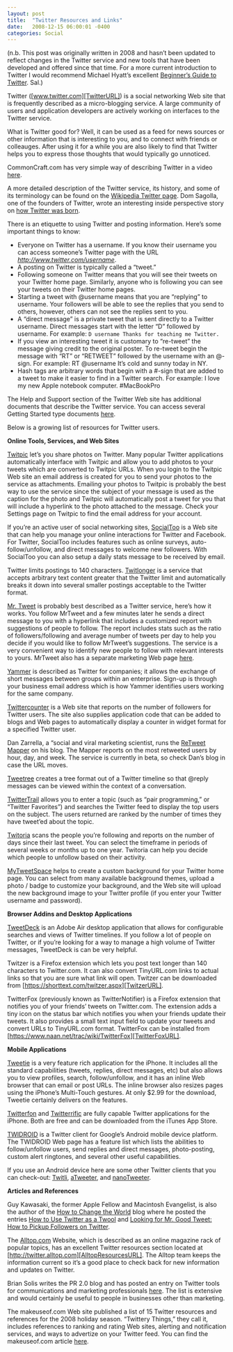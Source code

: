 ```yaml
---
layout: post
title:  "Twitter Resources and Links"
date:   2008-12-15 06:00:01 -0400
categories: Social
---
```

(n.b. This post was originally written in 2008 and hasn’t been updated to reflect changes in the
Twitter service and new tools that have been developed and offered since that time. For a more
current introduction to Twitter I would recommend Michael Hyatt’s excellent [Beginner’s Guide to Twitter][MichaelHyattTwitterGuideURL]. Sal.)

Twitter ([www.twitter.com][TwitterURL]) is a social networking Web site that is frequently described as a
micro-blogging service. A large community of users and application developers are actively working
on interfaces to the Twitter service.

What is Twitter good for? Well, it can be used as a feed for news sources or other information that is
interesting to you, and to connect with friends or colleauges. After using it for a while you are also
likely to find that Twitter helps you to express those thoughts that would typically go unnoticed.

CommonCraft.com has very simple way of describing Twitter in a video [here][CommonCraftURL].

A more detailed description of the Twitter service, its history, and some of its
terminology can be found on the [Wikipedia Twitter page][WikipediaTwitterURL]. Dom Sagolla, one of the founders of Twitter,
wrote an interesting inside perspective story on [how Twitter was born][DomSagollaArticleURL].

There is an etiquette to using Twitter and posting information. Here’s some important things to know:

- Everyone on Twitter has a username. If you know their username you can access someone’s Twitter page
with the URL *http://www.twitter.com/username*.
- A posting on Twitter is typically called a “tweet.”
- Following someone on Twitter means that you will see their tweets on your Twitter home page.
Similarly, anyone who is following you can see your tweets on their Twitter home pages.
- Starting a tweet with @username means that you are “replying” to username. Your followers will be
able to see the replies that you send to others, however, others can not see the replies sent to you.
- A “direct message” is a private tweet that is sent directly to a Twitter username.
Direct messages start with the letter “D” followed by username. For example: `D username Thanks for teaching me Twitter.`
- If you view an interesting tweet it is customary to “re-tweet” the message giving credit to
the original poster. To re-tweet begin the message with “RT” or “RETWEET” followed by the
username with an @-sign. For example: RT @username It’s cold and sunny today in NY.
- Hash tags are arbitrary words that begin with a #-sign that are added to a tweet to make
it easier to find in a Twitter search. For example: I love my new Apple notebook computer. #MacBookPro

The Help and Support section of the Twitter Web site has additional documents that describe
the Twitter service. You can access several Getting Started type documents [here][TwitterHelpAndSupoortURL].

Below is a growing list of resources for Twitter users.

**Online Tools, Services, and Web Sites**

[Twitpic][TwitpicURL] let’s you share photos on Twitter. Many popular Twitter applications automatically
interface with Twitpic and allow you to add photos to your tweets which are converted to Twitpic URLs.
When you login to the Twitpic Web site an email address is created for you to send your photos to
the service as attachments. Emailing your photos to Twitpic is probably the best way to use the service
since the subject of your message is used as the caption for the photo and Twitpic will automatically
post a tweet for you that will include a hyperlink to the photo attached to the message. Check your
Settings page on Twitpic to find the email address for your account.

If you’re an active user of social networking sites, [SocialToo][SocialTooURL] is a Web site that
can help you manage your online interactions for Twitter and Facebook. For Twitter, SocialToo
includes features such as online surveys, auto-follow/unfollow, and direct messages to welcome
new followers. With SocialToo you can also setup a daily stats message to be received by email.

Twitter limits postings to 140 characters. [Twitlonger][TwitlongerURL] is a service that accepts
arbitrary text content greater that the Twitter limit and automatically breaks it down into
several smaller postings acceptable to the Twitter format.

[Mr. Tweet][MrTweetURL] is probably best described as a Twitter service, here’s how it works.
You follow MrTweet and a few minutes later he sends a direct message to you with a hyperlink that
includes a customized report with suggestions of people to follow. The report includes stats such
as the ratio of followers/following and average number of tweets per day to help you decide if you
would like to follow MrTweet’s suggestions. The service is a very convenient way to identify new
people to follow with relevant interests to yours. MrTweet also has a separate marketing Web page [here][MrTweetHomePageURL].

[Yammer][YammerURL] is described as Twitter for companies; it allows the exchange of short messages
between groups within an enterprise. Sign-up is through your business email address which is how Yammer
identifies users working for the same company.

[Twittercounter][TwittercounterURL] is a Web site that reports on the number of followers for Twitter users.
The site also supplies application code that can be added to blogs and Web pages to automatically
display a counter in widget format for a specified Twitter user.

Dan Zarrella, a “social and viral marketing scientist, runs the [ReTweet Mapper][ReTweetMapperURL] on his blog.
The Mapper reports on the most retweeted users by hour, day, and week. The service is currently in beta,
so check Dan’s blog in case the URL moves.

[Tweetree][TweetreeURL] creates a tree format out of a Twitter timeline so that @reply messages can
be viewed within the context of a conversation.

[TwitterTrail][TweetTrailURL] allows you to enter a topic (such as “pair programming,” or “Twitter Favorites”)
and searches the Twitter feed to display the top users on the subject. The users returned are ranked by
the number of times they have tweet’ed about the topic.

[Twitoria][TwitoriaURL] scans the people you’re following and reports on the number of days since
their last tweet. You can select the timeframe in periods of several weeks or months up to one year.
Twitoria can help you decide which people to unfollow based on their activity.

[MyTweetSpace][MyTweetSpaceURL] helps to create a custom background for your Twitter home page.
You can select from many available background themes, upload a photo / badge to customize your background,
and the Web site will upload the new background image to your Twitter profile (if you enter your
Twitter username and password).

**Browser Addins and Desktop Applications**

[TweetDeck][TweetDeckURL] is an Adobe Air desktop application that allows for configurable searches and
views of Twitter timelines. If you follow a lot of people on Twitter, or if you’re looking for a way to
manage a high volume of Twitter messages, TweetDeck is can be very helpful.

Twitzer is a Firefox extension which lets you post text longer than 140 characters to Twitter.com.
It can also convert TinyURL.com links to actual links so that you are sure what link will open.
Twitzer can be downloaded from [https://shorttext.com/twitzer.aspx][TwitzerURL].

TwitterFox (previously known as TwitterNotifier) is a Firefox extension that notifies you of your friends’
tweets on Twitter.com. The extension adds a tiny icon on the status bar which notifies you when your
friends update their tweets. It also provides a small text input field to update your tweets and convert
URLs to TinyURL.com format. TwitterFox can be installed from
[https://www.naan.net/trac/wiki/TwitterFox][TwitterFoxURL].

**Mobile Applications**

[Tweetie][TweetieURL] is a very feature rich application for the iPhone. It includes all the standard
capabilities (tweets, replies, direct messages, etc) but also allows you to view profiles, search, follow/unfollow,
and it has an inline Web browser that can email or post URLs. The inline browser also resizes pages using the
iPhone’s Multi-Touch gestures. At only $2.99 for the download, Tweetie certainly delivers on the features.

[Twitterfon][TwitterfonURL] and [Twitterrific][TwitterrificURL] are fully capable Twitter applications
for the iPhone. Both are free and can be downloaded from the iTunes App Store.

[TWIDROID][TWIDROIDURL] is a Twitter client for Google’s Android mobile device platform.
The TWIDROID Web page has a feature list which lists the abilities to follow/unfollow users,
send replies and direct messages, photo-posting, custom alert ringtones, and several other useful capabilities.

If you use an Android device here are some other Twitter clients that you can check-out: [Twitli][TwitliURL],
[aTweeter][aTweeterURL], and [nanoTweeter][nanoTweeterURL].

**Articles and References**

Guy Kawasaki, the former Apple Fellow and Macintosh Evangelist, is also the author of the
[How to Change the World][GuyKawasakiHomePage] blog where he posted the entries
[How to Use Twitter as a Twool][GuyKawasakiHowToUseTwitterURL] and
[Looking for Mr. Good Tweet: How to Pickup Followers on Twitter][GuyKawasakiLookingForMrGoodTweetURL].

The [Alltop.com][AlltopURL] Website, which is described as an online magazine rack of popular topics, has an
excellent Twitter resources section located at [http://twitter.alltop.com][AlltopResourcesURL]. The Alltop team
keeps the information current so it’s a good place to check back for new information and updates on Twitter.

Brian Solis writes the PR 2.0 blog and has posted an entry on Twitter tools for communications and marketing professionals
[here][BrianSolisTwitterToolsURL]. The list is extensive and would certainly be useful to people in businesses other than marketing.

The makeuseof.com Web site published a list of 15 Twitter resources and references for the 2008 holiday
season. “Twittery Things,” they call it, includes references to ranking and rating Web sites, alerting and
notification services, and ways to advertize on your Twitter feed. You can find the makeuseof.com
article [here][MakeUseOfTwitterReferencesURL].

[MichaelHyattTwitterGuideURL]: http://michaelhyatt.com/the-beginners-guide-to-twitter.html
[TwitterURL]: https://www.twitter.com
[CommonCraftURL]: https://www.commoncraft.com/twitter
[WikipediaTwitterURL]: https://en.wikipedia.org/wiki/Twitter
[DomSagollaArticleURL]: https://www.140characters.com/2009/01/30/how-twitter-was-born/
[TwitterHelpAndSupoortURL]: https://help.twitter.com/forums/10711/entries.
[TwitpicURL]: https://www.twitpic.com/
[SocialTooURL]: https://socialtoo.com/
[TwitlongerURL]: https://www.twitlonger.com/
[MrTweetURL]: https://twitter.com/mrtweet
[MrTweetHomePageURL]: http://www.mrtweet.net/
[YammerURL]: https://www.yammer.com/
[TwittercounterURL]: https://www.twittercounter.com/
[ReTweetMapperURL]: https://danzarrella.com/rtm-most.php
[TweetreeURL]: https://tweetree.com/
[TweetTrailURL]: https://www.tweettrail.com/
[TwitoriaURL]: https://twitoria.com/
[MyTweetSpaceURL]: https://mytweetspace.com/
[TweetDeckURL]: https://www.tweetdeck.com/
[TwitzerURL]: http://shorttext.com/twitzer.aspx
[TwitterFoxURL]: https://www.naan.net/trac/wiki/TwitterFox
[TweetieURL]: https://www.atebits.com/software/tweetie/
[TwitterfonURL]: https://www.naan.net/trac/wiki/TwitterFon
[TwitterrificURL]: https://iconfactory.com/software/twitterrific
[TWIDROIDURL]: https://twidroid.com/
[TwitliURL]: http://www.twitli.com/twitliPage/
[aTweeterURL]: https://code.google.com/p/atweeter/
[nanoTweeterURL]: https://code.google.com/p/nanotweeter/
[GuyKawasakiHomePage]: https://guykawasaki.com
[GuyKawasakiHowToUseTwitterURL]: https://blog.guykawasaki.com/2008/12/how-to-use-twit.html
[GuyKawasakiLookingForMrGoodTweetURL]: https://blog.guykawasaki.com/2008/11/looking-for-m-1.html
[AlltopURL]: https://www.alltop.com/
[AlltopResourcesURL]: https://twitter.alltop.com/
[BrianSolisTwitterToolsURL]: https://www.briansolis.com/2008/10/twitter-tools-for-community-and.html
[MakeUseOfTwitterReferencesURL]: http://www.makeuseof.com/tag/15-twittery-things-for-your-holiday-enjoyment/
